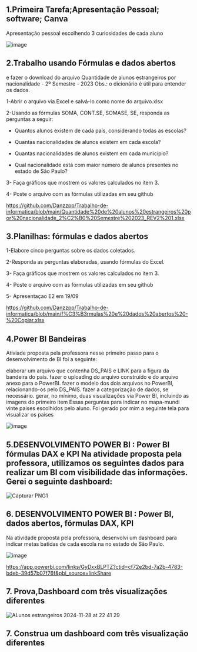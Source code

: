 ## 1.Primeira Tarefa;Apresentação Pessoal; software; Canva

Apresentação pessoal escolhendo 3 curiosidades de cada aluno

![image](https://github.com/user-attachments/assets/0c768f4b-bb2f-42fc-9b44-1017c3ad167d)



## 2.Trabalho usando Fórmulas e dados abertos
e fazer o download do arquivo Quantidade de alunos estrangeiros por nacionalidade - 2º Semestre - 2023
Obs.: o dicionário é útil para entender os dados.

1-Abrir o arquivo via Excel e salvá-lo como nome do arquivo.xlsx

2-Usando as fórmulas  SOMA, CONT.SE, SOMASE, SE, responda as perguntas a seguir:

+ Quantos alunos existem de cada país, considerando todas as escolas? 

+ Quantas nacionalidades de alunos existem em cada escola?

+ Quantas nacionalidades de alunos existem em cada município?

+ Qual nacionalidade está com maior número de alunos presentes no estado de São Paulo?

3- Faça  gráficos que mostrem os valores calculados no item 3.

4- Poste o arquivo com as fórmulas utilizadas em seu github

https://github.com/Danzzpp/Trabalho-de-informatica/blob/main/Quantidade%20de%20alunos%20estrangeiros%20por%20nacionalidade_2%C2%B0%20Semestre%202023_REV2%201.xlsx





## 3.Planilhas: fórmulas e dados abertos

1-Elabore  cinco perguntas sobre os dados coletados.

2-Responda as perguntas elaboradas, usando fórmulas do Excel.

3- Faça  gráficos que mostrem os valores calculados no item 3.

4- Poste o arquivo com as fórmulas utilizadas em seu github

5- Apresentaçao E2 em 19/09

https://github.com/Danzzpp/Trabalho-de-informatica/blob/main/f%C3%B3rmulas%20e%20dados%20abertos%20-%20Copiar.xlsx

## 4.Power BI Bandeiras

Ativiade proposta pela professora nesse primeiro passo para o desenvolvimento de BI foi a seguinte:

elaborar um arquivo que contenha DS_PAIS e LINK para a figura da bandeira do país.
fazer o uploading do arquivo construído e do arquivo anexo para o PowerBI.
fazer o modelo dos dois arquivos no PowerBI, relacionando-os pelo DS_PAIS.
fazer a categorização de dados, se necessário.
gerar, no mínimo, duas visualizações via Power BI, incluindo as imagens do primeiro item Essas perguntas para indicar no mapa-mundi vinte paises escolhidos pelo aluno. Foi gerado por mim a seguinte tela para visualizar os paises

![image](https://github.com/user-attachments/assets/4967eb26-119a-4c93-99e5-3317b1122733)

## 5.DESENVOLVIMENTO POWER BI : Power BI fórmulas DAX e KPI Na atividade proposta pela professora, utilizamos os seguintes dados para realizar um BI com visibilidade das informações. Gerei o seguinte dashboard:

![Capturar PNG1](https://github.com/user-attachments/assets/57e93775-8c6e-4749-9ad5-e8eff99ea7a4)


## 6. DESENVOLVIMENTO POWER BI : Power BI, dados abertos, fórmulas DAX, KPI
Na atividade proposta pela professora, desenvolvi um dashboard para indicar metas batidas de cada escola na no estado de São Paulo.

![image](https://github.com/user-attachments/assets/0a079e66-08e1-4c5d-b41b-2ced4af28960)

https://app.powerbi.com/links/GyDxxBLPTZ?ctid=cf72e2bd-7a2b-4783-bdeb-39d57b07f76f&pbi_source=linkShare


## 7. Prova,Dashboard com três visualizações diferentes

![ALunos estrangeiros 2024-11-28 at 22 41 29](https://github.com/user-attachments/assets/7e26bb40-08ba-465b-aee6-539ef4e2e2f0)




## 7. Construa um dashboard com três visualização diferentes





